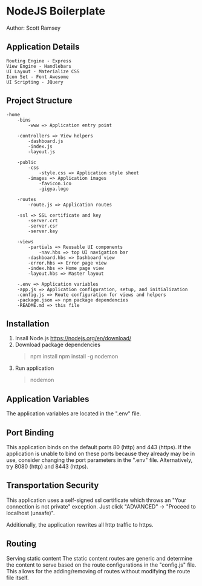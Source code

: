 # NodeJS Boilerplate
Author: Scott Ramsey

## Application Details

    Routing Engine - Express
    View Engine - Handlebars
    UI Layout - Materialize CSS
    Icon Set - Font Awesome
    UI Scripting - JQuery

## Project Structure
    -home
        -bins
            -www => Application entry point

        -controllers => View helpers
            -dashboard.js
            -index.js
            -layout.js

        -public
            -css
                -style.css => Application style sheet
            -images => Application images
                -favicon.ico
                -gigya.logo

        -routes
            -route.js => Application routes

        -ssl => SSL certificate and key
            -server.crt
            -server.csr
            -server.key

        -views
            -partials => Reusable UI components
                -nav.hbs => top UI navigation bar
            -dashboard.hbs => Dashboard view
            -error.hbs => Error page view
            -index.hbs => Home page view
            -layout.hbs => Master layout

        -.env => Application variables
        -app.js => Application configuration, setup, and initialization
        -config.js => Route configuration for views and helpers
        -package.json => npm package dependencies
        -README.md => this file

## Installation
1) Insall Node.js
    https://nodejs.org/en/download/
2) Download package dependencies
    > npm install
    > npm install -g nodemon
3) Run application
    > nodemon

## Application Variables
The application variables are located in the ".env" file.

## Port Binding
This application binds on the default ports 80 (http) and 443 (https). If the application
is unable to bind on these ports because they already may be in use, consider changing
the port parameters in the ".env" file. Alternatively, try 8080 (http) and 8443 (https).

## Transportation Security
This application uses a self-signed ssl certificate which throws an 
"Your connection is not private" exception. Just click "ADVANCED" -> "Proceed to localhost (unsafe)".

Additionally, the application rewrites all http traffic to https.

## Routing
Serving static content
    The static content routes are generic and determine the content to serve based on the 
    route configurations in the "config.js" file. This allows for the adding/removing of
    routes without modifying the route file itself.